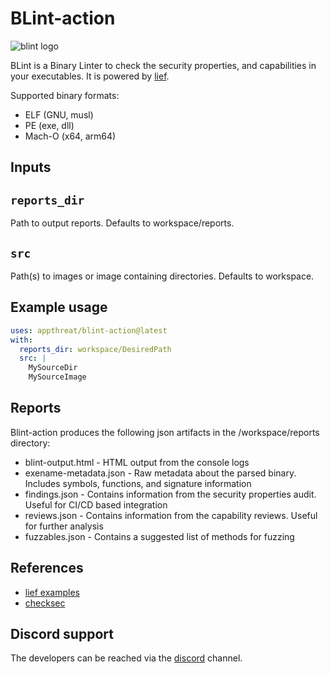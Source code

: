 
# BLint-action

![blint logo](https://raw.githubusercontent.com/AppThreat/blint/v1.0.33/blint.ico)

BLint is a Binary Linter to check the security properties, and capabilities in your executables. It is powered by [lief](https://github.com/lief-project/LIEF).

Supported binary formats:

- ELF (GNU, musl)
- PE (exe, dll)
- Mach-O (x64, arm64)

## Inputs

## `reports_dir`

Path to output reports. Defaults to workspace/reports.

## `src`

Path(s) to images or image containing directories. Defaults to workspace.

## Example usage
```yaml
uses: appthreat/blint-action@latest
with:
  reports_dir: workspace/DesiredPath
  src: |
    MySourceDir
    MySourceImage
```

## Reports

Blint-action produces the following json artifacts in the /workspace/reports directory:

- blint-output.html - HTML output from the console logs
- exename-metadata.json - Raw metadata about the parsed binary. Includes symbols, functions, and signature information
- findings.json - Contains information from the security properties audit. Useful for CI/CD based integration
- reviews.json - Contains information from the capability reviews. Useful for further analysis
- fuzzables.json - Contains a suggested list of methods for fuzzing

## References

- [lief examples](https://github.com/lief-project/LIEF/tree/master/examples/python)
- [checksec](https://github.com/Wenzel/checksec.py)

## Discord support

The developers can be reached via the [discord](https://discord.gg/DCNxzaeUpd) channel.

